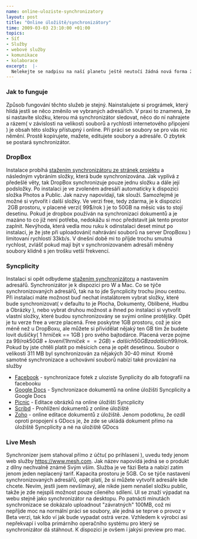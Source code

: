 ```yaml
--- 
name: online-uloziste-synchronizatory
layout: post
title: "Online úložiště/synchronizátory"
time: 2009-03-03 23:10:00 +01:00
topics: 
- Síť
- Služby
- webové služby
- komunikace
- kolaborace
excerpt:  |-
  Nelekejte se nadpisu na naší planetu ještě neutočí žádná nová forma života;) <a title="Pojem synchronizace na wikipedii" href="http://cs.wikipedia.org/wiki/Synchronizace">Synchronizace</a> je jinými slovy udržování více věcí ve stejném stavu. Synchronizátor je to co udržuje věci v onom stejném stavu. V tomto postu popíši tři aktuálně( pro mě ) nejzajímavější online úložiště a to DropBox, Syncplicity a Live Mesh.
---
```


### Jak to funguje

Způsob fungování těchto služeb je stejný. Nainstalujete si prográmek, který hlídá jestli se něco změnilo ve vybraných adresářích. V praxi to znamená, že si nastavíte složku, kterou má synchronizátor sledovat, něco do ní nahrajete a rázem( v závislosti na velikosti souborů a rychlosti internetového připojení ) je obsah této složky přístupný i online. Při práci se soubory se pro vás nic němění. Prostě kopírujete, mažete, editujete soubory a adresáře. O zbytek se postará synchronizátor.

### DropBox

Instalace probíhá <a title="Domovská stránka služby Dropbox" href="http://www.getdropbox.com/">stažením synchronizátoru ze stránek projektu</a> a následným vybráním složky, která bude synchronizována. Jak vyplívá z předešlé věty, tak DropBox synchronizuje pouze jednu složku a dále její podsložky. Po instalaci je ve zvoleném adresáří automaticky k dispozici složka Photos a Public. Jak nazvy napovídají, tak slouží. Samozřejmě je možné si vytvořit i další složky. Ve verzi free, tedy zdarma, je k dispozici  2GB prostoru, v placené verzi( 99$/rok ) je to 50GB na měsíc vás to stojí desetinu. Pokud je dropbox používán na synchronizaci dokumentů a je mazáno to co již není potřeba, nedokážu si moc představit jak tento prostor zaplnit. Nevýhoda, která vedla mou ruku k odinstalaci deset minut po instalaci, je že jste při uploadování( nahrávání souborů na server DropBoxu ) limitovaní rychlostí 33kb/s. V dnešní době mi to příjde trochu smutná rychlost, zvlášť pokud mají být v synchronizovaném adresáři měněny soubory klidně s jen trošku vetší frekvencí.

### Syncplicity

Instalaci si opět odbydeme <a title="Stránky projektu Syncplicity" href="http://www.syncplicity.com/">stažením synchronizátoru</a> a nastavením adresářů. Synchronizátor je k dispozici pro W a Mac. Co se týče synchronizovaných adresářů, tak na to jde Syncplicity trochu jinou cestou. Při instalaci máte možnost buď nechat instalátorem vybrat složky, které bude synchronizovat( v defaultu to je Plocha, Dokumenty, Oblíbené, Hudbu a Obrázky ), nebo vybrat druhou možnost a ihned po instalaci si vytvořit vlastní složky, které budou synchronizovány se svými online protějšky. Opět je tu verze free a verze placená. Free poskytne 1GB prostoru, což je sice méně než u DropBoxu, ale můžete si přividělat nějaký ten GB tím že budete lovit dušičky( 1 hrníček == 1GB ) pro svého bajtodárce. Placená verze pojme za 99$/rok 50GB + lovení( 1 hrníček == 2GB ) + dalších 50 GB za dalších 99$/rok. Pokud by jste chtěli platit po měsících cena je opět desetinou. Soubor o velikosti 311 MB byl synchronizován za nějakých 30-40 minut  Kromě samotné synchronizace a uchovávní souborů nabízí také provázání na služby

-  [Facebook](http://www.facebook.com/ "Stránky sociální sítě Facebook") - synchronizace fotek z uloziste Synplicity do alb fotografíí na facebooku
-  [Google Docs](http://docs.google.com/ "Stránky služby Docs společnosti Google") - Synchronizace dokumentů na online úložišti Syncplicity a Google Docs
-  [Picnic](http://www.picnik.com/ "Stránky online rastrového editoru Picnic") - Editace obrázků na online úložišti Syncplicity
-  [Scribd](http://www.scribd.com/ "Stránky webového prohlížeče dokumentů Scribd") - Prohlížení dokumentů z online úložiště
-  [Zoho](http://www.zoho.com/ "Stránky webových služe Zoho") - online editace dokumentů z úložiště. Jenom podotknu, že ozdíl oproti propojení s GDocs je, že zde se ukládá dokument přímo na úložiště Syncplicity a né na úložiště GDocs

### Live Mesh

Synchronizer jsem stahoval přímo z účtu( po prihlaseni ), uvedu tedy jenom web služby <a title="Stránky služby Live Mesh" href="https://www.mesh.com">https://www.mesh.com</a>. Jak název napovídá jedná se o produkt z dílny nechvalně známé Svým vším. Služba je ve fázi Beta a nabízí zatím jenom jeden neplacený tarif. Kapacita prostoru je 5GB. Co se týče nastavení synchronizovaných adresářů, opět platí, že si můžete vytvořit adresáře kde chcete. Nevím, jestli jsem nevšímavý, ale nikde jsem nenašel složku public, takže je zde nejspíš možnost pouze cíleného sdílení. UI se znaží výpadat na webu stejně jako synchronizátor na desktopu. Po patnácti minutách synchronizace se dokázalo uploadnout "závratných" 100MB, což mi nepříjde moc na normální práci se soubory, ale jedná se teprve o provoz v Beta verzi, tak kdo ví jak bude vypadat ostrá verze. Vzhledem k výrobci asi nepřekvapí i volba primárního operačního systému pro který se synchronizátor dá stáhnout. K dispozici je ovšem i jakýsi preview pro mac.
